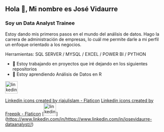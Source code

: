 ## Hola 👋, Mi nombre es José Vidaurre
### Soy un Data Analyst Trainee

Estoy dando mis primeros pasos en el mundo del análisis de datos. Hago la carrera de administración de empresas, lo cuál me permite darle a mi perfil un enfoque orientado a los negocios.

Herramientas: SQL SERVER / MYSQL / EXCEL / POWER BI / PYTHON

- 🔭 Estoy trabajando en proyectos que iré dejando en los siguientes repositorios 
- 🌱 Estoy aprendiendo Análisis de Datos en R 


[<img src='https://cdn.jsdelivr.net/npm/simple-icons@3.0.1/icons/linkedin.svg' alt='linkedin' height='40'>](https://www.linkedin.com/in/https://www.linkedin.com/in/josevidaurre-dataanalyst//)  

<a href="https://www.flaticon.com/free-icons/linkedin" title="linkedin icons">Linkedin icons created by riajulislam - Flaticon</a>
<a href="https://www.flaticon.com/free-icons/linkedin" title="linkedin icons">Linkedin icons created by Freepik - Flaticon</a>
[<img src='https://www.flaticon.com/free-icons/linkedin' alt='linkedin' height='40'>] (https://www.linkedin.com/in/https://www.linkedin.com/in/josevidaurre-dataanalyst//)  
